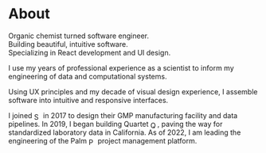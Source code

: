 # About

Organic chemist turned software engineer.  
Building beautiful, intuitive software.  
Specializing in React development and UI design.  

I use my years of professional experience as a scientist to inform my engineering of data and computational systems.  

Using UX principles and my decade of visual design experience, I assemble software into intuitive and responsive interfaces.  

I joined <img src="https://portfolio.ryansereno.com/static/media/sparc_logo.0195edfb5e2925dc2f17.png" alt="SPARC logo" style="height: 1em; vertical-align: middle; display: inline;"> in 2017 to design their GMP manufacturing facility and data pipelines. In 2019, I began building Quartet <img src="https://portfolio.ryansereno.com/static/media/Quartet%20logo%20small.89a666cf503945a18a91.jpeg" alt="Quartet logo" style="height: 1em; vertical-align: middle; display: inline;">, paving the way for standardized laboratory data in California. As of 2022, I am leading the engineering of the Palm <img src="https://portfolio.ryansereno.com/static/media/palm-logo.90b4e76b5d481d538d64.png" alt="Palm logo" style="height: 1em; vertical-align: middle; display: inline;"> project management platform.